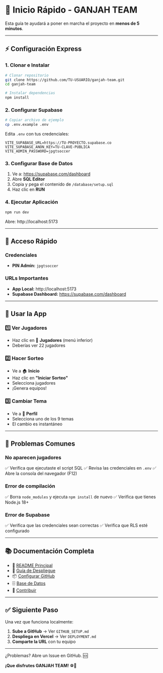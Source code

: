 # 🚀 Inicio Rápido - GANJAH TEAM

Esta guía te ayudará a poner en marcha el proyecto en **menos de 5 minutos**.

---

## ⚡ Configuración Express

### 1. Clonar e Instalar

```bash
# Clonar repositorio
git clone https://github.com/TU-USUARIO/ganjah-team.git
cd ganjah-team

# Instalar dependencias
npm install
```

### 2. Configurar Supabase

```bash
# Copiar archivo de ejemplo
cp .env.example .env
```

Edita `.env` con tus credenciales:

```env
VITE_SUPABASE_URL=https://TU-PROYECTO.supabase.co
VITE_SUPABASE_ANON_KEY=TU-CLAVE-PUBLICA
VITE_ADMIN_PASSWORD=jpgtsoccer
```

### 3. Configurar Base de Datos

1. Ve a: https://supabase.com/dashboard
2. Abre **SQL Editor**
3. Copia y pega el contenido de `/database/setup.sql`
4. Haz clic en **RUN**

### 4. Ejecutar Aplicación

```bash
npm run dev
```

Abre: http://localhost:5173

---

## 🎯 Acceso Rápido

### Credenciales
- **PIN Admin:** `jpgtsoccer`

### URLs Importantes
- **App Local:** http://localhost:5173
- **Supabase Dashboard:** https://supabase.com/dashboard

---

## 📱 Usar la App

### 1️⃣ Ver Jugadores
- Haz clic en 👥 **Jugadores** (menú inferior)
- Deberías ver 22 jugadores

### 2️⃣ Hacer Sorteo
- Ve a 🏠 **Inicio**
- Haz clic en **"Iniciar Sorteo"**
- Selecciona jugadores
- ¡Genera equipos!

### 3️⃣ Cambiar Tema
- Ve a 👤 **Perfil**
- Selecciona uno de los 9 temas
- El cambio es instantáneo

---

## 🐛 Problemas Comunes

### No aparecen jugadores
✅ Verifica que ejecutaste el script SQL
✅ Revisa las credenciales en `.env`
✅ Abre la consola del navegador (F12)

### Error de compilación
✅ Borra `node_modules` y ejecuta `npm install` de nuevo
✅ Verifica que tienes Node.js 18+

### Error de Supabase
✅ Verifica que las credenciales sean correctas
✅ Verifica que RLS esté configurado

---

## 📚 Documentación Completa

- 📖 [README Principal](./README.md)
- 🚀 [Guía de Despliegue](./DEPLOYMENT.md)
- 📦 [Configurar GitHub](./GITHUB_SETUP.md)
- 🗄️ [Base de Datos](./database/README.md)
- 🤝 [Contribuir](./CONTRIBUTING.md)

---

## ✅ Siguiente Paso

Una vez que funciona localmente:

1. **Sube a GitHub** → Ver `GITHUB_SETUP.md`
2. **Despliega en Vercel** → Ver `DEPLOYMENT.md`
3. **Comparte la URL** con tu equipo

---

¿Problemas? Abre un Issue en GitHub. 🆘

**¡Que disfrutes GANJAH TEAM!** ⚽🌿
